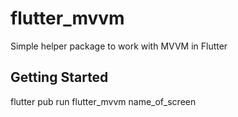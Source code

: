 # flutter_mvvm

Simple helper package to work with MVVM in Flutter

## Getting Started

flutter pub run flutter_mvvm name_of_screen
